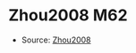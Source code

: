 <a name="material" />

# Zhou2008 M62
<script type="application/ld+json">
  {
    "@context": "https://schema.org/",
    "@type": "ChemicalSubstance",
    "http://purl.org/dc/terms/conformsTo":
      {
        "@type": "CreativeWork",
        "@id": "https://bioschemas.org/profiles/ChemicalSubstance/0.4-RELEASE/"
      },
    "@id": "https://egonw.github.io/nanowiki/nanowiki274.html#material",
    "name": "Zhou2008 M62",
    "sameAs": "http://127.0.0.1/mediawiki/index.php/Special:URIResolver/Zhou2008_M62"
  }
</script>


* Source: [Zhou2008](Zhou2008.md)
